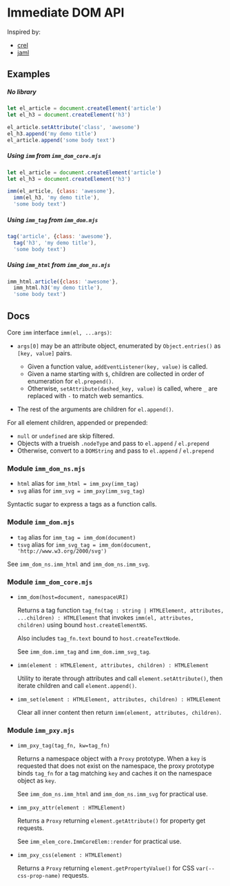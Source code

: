 # Immediate DOM API

Inspired by:
- [crel](https://github.com/KoryNunn/crel#readme)
- [jaml](https://github.com/edspencer/jaml#readme)


## Examples

##### No library

```javascript
let el_article = document.createElement('article')
let el_h3 = document.createElement('h3')

el_article.setAttribute('class', 'awesome')
el_h3.append('my demo title')
el_article.append('some body text')
```

##### Using `imm` from `imm_dom_core.mjs`

```javascript
let el_article = document.createElement('article')
let el_h3 = document.createElement('h3')

imm(el_article, {class: 'awesome'},
  imm(el_h3, 'my demo title'),
  'some body text')
```

##### Using `imm_tag` from `imm_dom.mjs`

```javascript
tag('article', {class: 'awesome'},
  tag('h3', 'my demo title'),
  'some body text')
```

##### Using `imm_html` from `imm_dom_ns.mjs`

```javascript
imm_html.article({class: 'awesome'},
  imm_html.h3('my demo title'),
  'some body text')
```


## Docs

Core `imm` interface `imm(el, ...args)`:

- `args[0]` may be an attribute object, enumerated by `Object.entries()` as `[key, value]` pairs.
  - Given a function value, `addEventListener(key, value)` is called.
  - Given a name starting with `$`, children are collected in order of enumeration for `el.prepend()`.
  - Otherwise, `setAttribute(dashed_key, value)` is called, where `_` are replaced with `-` to match web semantics.

- The rest of the arguments are children for `el.append()`.


For all element children, appended or prepended:
  - `null` or `undefined` are skip filtered.
  - Objects with a trueish `.nodeType` and pass to `el.append` / `el.prepend`
  - Otherwise, convert to a `DOMString` and pass to `el.append` / `el.prepend`


### Module `imm_dom_ns.mjs`

- `html` alias for `imm_html = imm_pxy(imm_tag)`
- `svg` alias for `imm_svg = imm_pxy(imm_svg_tag)`

Syntactic sugar to express a tags as a function calls.


### Module `imm_dom.mjs`

- `tag` alias for `imm_tag = imm_dom(document)`
- `tsvg` alias for `imm_svg_tag = imm_dom(document, 'http://www.w3.org/2000/svg')`

See `imm_dom_ns.imm_html` and `imm_dom_ns.imm_svg`.


### Module `imm_dom_core.mjs`

- `imm_dom(host=document, namespaceURI)`

  Returns a tag function `tag_fn(tag : string | HTMLElement, attributes, ...children) : HTMLElement`
  that invokes `imm(el, attributes, children)` using bound `host.createElementNS`.

  Also includes `tag_fn.text` bound to `host.createTextNode`.

  See `imm_dom.imm_tag` and `imm_dom.imm_svg_tag`.

- `imm(element : HTMLElement, attributes, children) : HTMLElement`

  Utility to iterate through attributes and call `element.setAttribute()`,
  then iterate children and call `element.append()`.

- `imm_set(element : HTMLElement, attributes, children) : HTMLElement`

  Clear all inner content then return `imm(element, attributes, children)`.


### Module `imm_pxy.mjs`

- `imm_pxy_tag(tag_fn, kw=tag_fn)`

  Returns a namespace object with a `Proxy` prototype.
  When a `key` is requested that does not exist on the namespace,
  the proxy prototype binds `tag_fn` for a tag matching `key` and
  caches it on the namespace object as `key`.

  See `imm_dom_ns.imm_html` and `imm_dom_ns.imm_svg` for practical use.

- `imm_pxy_attr(element : HTMLElement)`

  Returns a `Proxy` returning `element.getAttribute()` for property get requests.

  See `imm_elem_core.ImmCoreElem::render` for practical use.

- `imm_pxy_css(element : HTMLElement)`

  Returns a `Proxy` returning `element.getPropertyValue()` for CSS `var(--css-prop-name)` requests.


